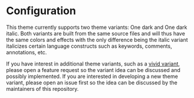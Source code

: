 # Configuration

This theme currently supports two theme variants: One dark and One dark italic. Both variants are built from the same source files and will thus have the same colors and effects with the only difference being the italic variant italicizes certain language constructs such as keywords, comments, annotations, etc.

If you have interest in additional theme variants, such as a [vivid variant](https://atom.io/themes/one-dark-vivid-syntax), please open a feature request so the variant idea can be discussed and possibly implemented. If you are interested in developing a new theme variant, please open an issue first so the idea can be discussed by the maintainers of this repository.

